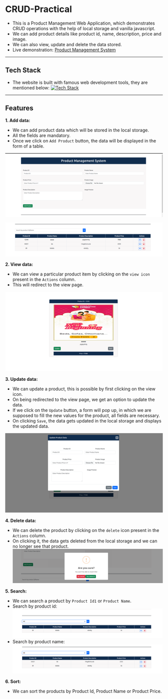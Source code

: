 # CRUD-Practical
- This is a Product Management Web Application, which demonstrates CRUD operations with the help of local storage and vanilla javascript.
- We can add product details like product id, name, description, price and image.
- We can also view, update and delete the data stored.
- Live demonstration: [Product Management System](https://riteshadwani.github.io/CRUD-Practical/)

**********
## Tech Stack
- The website is built with famous web development tools, they are mentioned below:
  [![Tech Stack](https://skillicons.dev/icons?i=html,css,js,bootstrap,vscode,git,github)](https://skillicons.dev)

**********

## Features
**1. Add data:**
- We can add product data which will be stored in the local storage.
- All the fields are mandatory.
- Once we click on `Add Product` button, the data will be displayed in the form of a table.

![home-page](images/home-page.png) 

![home-page](images/home-page2.png) 


**2. View data:**
- We can view a particular product item by clicking on the `view icon` present in the `Actions` column.
- This will redirect to the view page.

![view-page](images/view-product.png)

**3. Update data:**
- We can update a product, this is possible by first clicking on the view icon.
- On being redirected to the view page, we get an option to update the data.
- If we click on the `Update` button, a form will pop up, in which we are supposed to fill the new values for the product, all fields are necessary.
- On clicking `Save`, the data gets updated in the local storage and displays the updated data.

![update-product](images/update-product.png)

**4. Delete data:**
- We can delete the product by clicking on the `delete` icon present in the `Actions` column.
- On clicking it, the data gets deleted from the local storage and we can no longer see that product.
![delete-product](images/delete-product.png)

**5. Search:**
- We can search a product by `Product Id1` or `Product Name`.
- Search by product id:
![search-id](images/search-id.png)
- Search by product name:
![search-name](images/search-name.png)

**6. Sort:**
- We can sort the products by Product Id, Product Name or Product Price.